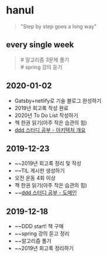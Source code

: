 # hanul
>"Step by step goes a long way"

## every single week
> \# 알고리즘 3문제 풀기<br> 
> \# spring 강의 듣기

## 2020-01-02
- Gatsby+netlify로 기술 블로그 완성하기
- 2019년 회고록 작성 완료
- 2020년 To Do List 작성하기
- 책 한권 읽기(아주 작은 습관의 힘)
- [ddd 스터디 공부 - 아키텍처 개요](https://github.com/hanull/TIL/tree/master/docs/DDD/아키텍처개요.md)

## 2019-12-23
- ~~2019년 회고록 정리 및 작성
- ~~TIL 게시판 생성하기
- 오전 운동 4회 이상
- 책 한권 읽기(아주 작은 습관의 힘)
- ~~[ddd 스터디 공부 - 도메인](https://github.com/hanull/TIL/tree/master/docs/DDD/도메인모델시작.md)

## 2019-12-18
- ~~DDD start! 책 구매
- ~~spring 강의 듣고 정리
- ~~알고리즘 풀기
- ~~2019년 회고록 정리하기
